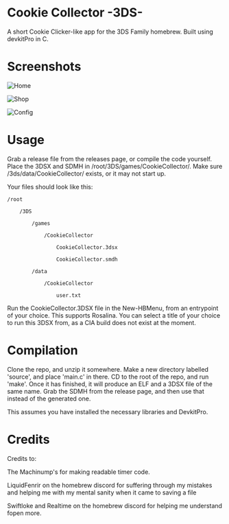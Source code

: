 # Cookie Collector -3DS-
A short Cookie Clicker-like app for the 3DS Family homebrew. Built using devkitPro in C.

# Screenshots

![Home](https://raw.githubusercontent.com/Kaisogen/CookieCollector-3DS-/screenshot/snap1.PNG)

![Shop](https://raw.githubusercontent.com/Kaisogen/CookieCollector-3DS-/screenshot/snap2.PNG)

![Config](https://raw.githubusercontent.com/Kaisogen/CookieCollector-3DS-/screenshot/snap3.PNG)

# Usage

Grab a release file from the releases page, or compile the code yourself. Place the 3DSX and SDMH in /root/3DS/games/CookieCollector/. Make sure /3ds/data/CookieCollector/ exists, or it may not start up.

Your files should look like this:

    /root

        /3DS

            /games
            
                /CookieCollector

                    CookieCollector.3dsx

                    CookieCollector.smdh
                    
            /data
            
                /CookieCollector
                
                    user.txt

Run the CookieCollector.3DSX file in the New-HBMenu, from an entrypoint of your choice. This supports Rosalina. You can select a title of your choice to run this 3DSX from, as a CIA build does not exist at the moment.

# Compilation

Clone the repo, and unzip it somewhere. Make a new directory labelled 'source', and place 'main.c' in there. CD to the root of the repo, and run 'make'. Once it has finished, it will produce an ELF and a 3DSX file of the same name. Grab the SDMH from the release page, and then use that instead of the generated one.

This assumes you have installed the necessary libraries and DevkitPro.


# Credits

Credits to:

The Machinump's for making readable timer code.

LiquidFenrir on the homebrew discord for suffering through my mistakes and helping me with my mental sanity when it came to saving a file

Swiftloke and Realtime on the homebrew discord for helping me understand fopen more.
